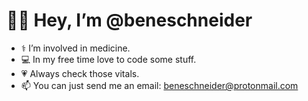 # 👋🏻 Hey, I’m @beneschneider
- ⚕️ I’m involved in medicine.
- 💻 In my free time love to code some stuff.
- 💗 Always check those vitals.
- 📫 You can just send me an email: beneschneider@protonmail.com
